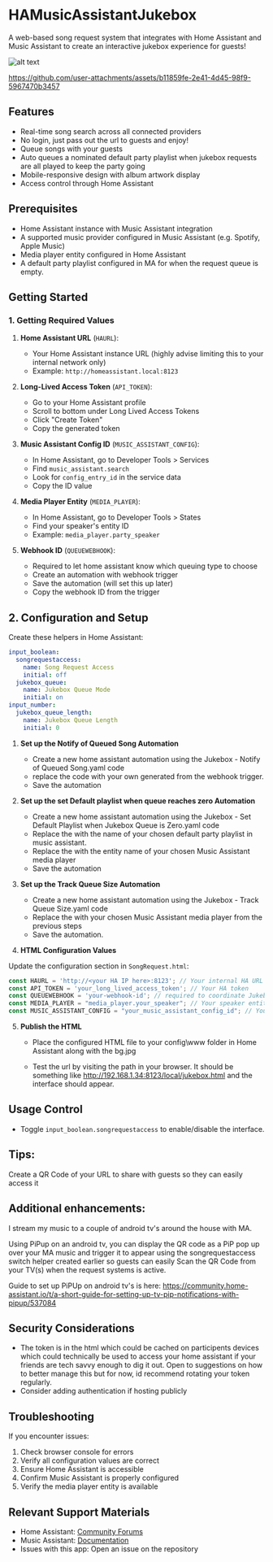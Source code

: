 # HAMusicAssistantJukebox

A web-based song request system that integrates with Home Assistant and Music Assistant to create an interactive jukebox experience for guests!

![alt text](https://github.com/DanStennett/HAMusicAssistantJukebox/blob/main/readme_image.jpg?raw=true)


https://github.com/user-attachments/assets/b11859fe-2e41-4d45-98f9-5967470b3457


## Features

- Real-time song search across all connected providers
- No login, just pass out the url to guests and enjoy!
- Queue songs with your guests
- Auto queues a nominated default party playlist when jukebox requests are all played to keep the party going
- Mobile-responsive design with album artwork display
- Access control through Home Assistant

## Prerequisites

- Home Assistant instance with Music Assistant integration
- A supported music provider configured in Music Assistant (e.g. Spotify, Apple Music)
- Media player entity configured in Home Assistant
- A default party playlist configured in MA for when the request queue is empty.

## Getting Started

### 1. Getting Required Values

1. **Home Assistant URL** (`HAURL`):
   - Your Home Assistant instance URL (highly advise limiting this to your internal network only)
   - Example: `http://homeassistant.local:8123`

2. **Long-Lived Access Token** (`API_TOKEN`):
   - Go to your Home Assistant profile
   - Scroll to bottom under Long Lived Access Tokens
   - Click "Create Token"
   - Copy the generated token

3. **Music Assistant Config ID** (`MUSIC_ASSISTANT_CONFIG`):
   - In Home Assistant, go to Developer Tools > Services
   - Find `music_assistant.search`
   - Look for `config_entry_id` in the service data
   - Copy the ID value

4. **Media Player Entity** (`MEDIA_PLAYER`):
   - In Home Assistant, go to Developer Tools > States
   - Find your speaker's entity ID
   - Example: `media_player.party_speaker`

5. **Webhook ID** (`QUEUEWEBHOOK`):
   - Required to let home assistant know which queuing type to choose
   - Create an automation with webhook trigger
   - Save the automation (will set this up later)
   - Copy the webhook ID from the trigger

## 2. Configuration and Setup

Create these helpers in Home Assistant:

```yaml
input_boolean:
  songrequestaccess:
    name: Song Request Access
    initial: off
  jukebox_queue:
    name: Jukebox Queue Mode
    initial: on
input_number:
  jukebox_queue_length:
    name: Jukebox Queue Length
    initial: 0
```

1. **Set up the Notify of Queued Song Automation**
   - Create a new home assistant automation using the Jukebox - Notify of Queued Song.yaml code
   - replace the <YOUR WEBHOOK ID HERE> code with your own generated from the webhook trigger.
   - Save the automation
     
2. **Set up the set Default playlist when queue reaches zero Automation**
   - Create a new home assistant automation using the Jukebox - Set Default Playlist when Jukebox Queue is Zero.yaml code
   - Replace the <YOUR DEFAULT PARTY PLAYLIST HERE> with the name of your chosen default party playlist in music assistant.
   - Replace the <YOUR MEDIA PLAYER HERE> with the entity name of your chosen Music Assistant media player
   - Save the automation
     
3. **Set up the Track Queue Size Automation**
   - Create a new home assistant automation using the Jukebox - Track Queue Size.yaml code 
   - Replace the <YOUR MEDIA PLAYER HERE> with your chosen Music Assistant media player from the previous steps
   - Save the automation.


4. **HTML Configuration Values**

Update the configuration section in `SongRequest.html`:

```javascript
const HAURL = 'http://<your HA IP here>:8123'; // Your internal HA URL IP
const API_TOKEN = 'your_long_lived_access_token'; // Your HA token
const QUEUEWEBHOOK = 'your-webhook-id'; // required to coordinate Jukebox Queue mode.
const MEDIA_PLAYER = "media_player.your_speaker"; // Your speaker entity to play the tuuuuuuunes
const MUSIC_ASSISTANT_CONFIG = "your_music_assistant_config_id"; // Your MA config ID
```

5. **Publish the HTML**
   - Place the configured HTML file to your config\www folder in Home Assistant along with the bg.jpg

   - Test the url by visiting the path in your browser.
      It should be something like http://192.168.1.34:8123/local/jukebox.html and the interface should appear.

## Usage Control

- Toggle `input_boolean.songrequestaccess` to enable/disable the interface.

## Tips:
Create a QR Code of your URL to share with guests so they can easily access it

## Additional enhancements:
I stream my music to a couple of android tv's around the house with MA.

Using PiPup on an android tv, you can display the QR code as a PiP pop up over your MA music and trigger 
it to appear using the songrequestaccess switch helper created earlier so guests can easily Scan the QR
Code from your TV(s) when the request systems is active.

Guide to set up PiPUp on android tv's is here:
https://community.home-assistant.io/t/a-short-guide-for-setting-up-tv-pip-notifications-with-pipup/537084


## Security Considerations

- The token is in the html which could be cached on participents devices which could technically be
  used to access your home assistant if your friends are tech savvy enough to dig it out.
  Open to suggestions on how to better manage this but for now, id recommend rotating your token regularly.
- Consider adding authentication if hosting publicly

## Troubleshooting

If you encounter issues:

1. Check browser console for errors
2. Verify all configuration values are correct
3. Ensure Home Assistant is accessible
4. Confirm Music Assistant is properly configured
5. Verify the media player entity is available

## Relevant Support Materials

- Home Assistant: [Community Forums](https://community.home-assistant.io/)
- Music Assistant: [Documentation](https://music-assistant.github.io/)
- Issues with this app: Open an issue on the repository

